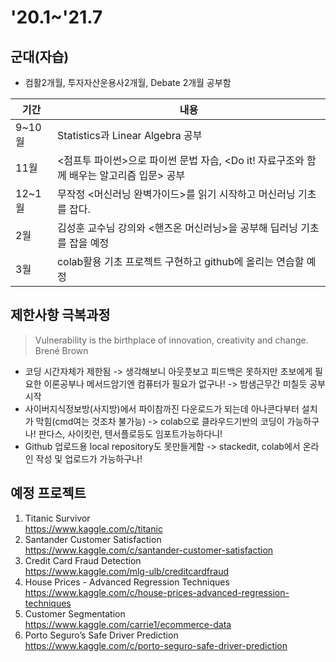 <h1 id='20.1~'21.7>'20.1~'21.7</h1>
<h2 id="군대자습">군대(자습)</h2>
<ul>
<li>컴활2개월, 투자자산운용사2개월, Debate 2개월 공부함</li>
</ul>

<table>
<thead>
<tr>
<th>기간</th>
<th>내용</th>
</tr>
</thead>
<tbody>
<tr>
<td>9~10월</td>
<td>Statistics과 Linear Algebra 공부</td>
</tr>
<tr>
<td>11월</td>
<td>&lt;점프투 파이썬&gt;으로 파이썬 문법 자습, &lt;Do it! 자료구조와 함께 배우는 알고리즘 입문&gt; 공부</td>
</tr>
<tr>
<td>12~1월</td>
<td>무작정 &lt;머신러닝 완벽가이드&gt;를 읽기 시작하고 머신러닝 기초를 잡다.</td>
</tr>
<tr>
<td>2월</td>
<td>김성훈 교수님 강의와 &lt;핸즈온 머신러닝&gt;을 공부해 딥러닝 기초를 잡을 예정</td>
</tr>
<tr>
<td>3월</td>
<td>colab활용 기초 프로젝트 구현하고 github에 올리는 연습할 예정</td>
</tr>
</tbody>
</table><h2 id="제한사항-극복과정">제한사항 극복과정</h2>
<blockquote>
<p>Vulnerability is the birthplace of innovation, creativity and change. Brené Brown</p>
</blockquote>
<ul>
<li>코딩 시간자체가 제한됨 -&gt; 생각해보니 아웃풋보고 피드백은 못하지만 초보에게 필요한 이론공부나 메서드암기엔 컴퓨터가 필요가 없구나!  -&gt; 밤샘근무간 미칠듯 공부시작</li>
<li>사이버지식정보방(사지방)에서 파이참까진 다운로드가 되는데 아나콘다부터 설치가 막힘(cmd여는 것조차 불가능) -&gt; colab으로 클라우드기반의 코딩이 가능하구나! 판다스, 사이킷런, 텐서플로등도 임포트가능하다니!</li>
<li>Github 업로드용 local repository도 못만들게함 -&gt; stackedit, colab에서 온라인 작성 및 업로드가 가능하구나!</li>
</ul>
<h2 id="예정-프로젝트">예정 프로젝트</h2>
<ol>
<li>Titanic Survivor<br>
<a href="https://www.kaggle.com/c/titanic">https://www.kaggle.com/c/titanic</a></li>
<li>Santander Customer Satisfaction<br>
<a href="https://www.kaggle.com/c/santander-customer-satisfaction">https://www.kaggle.com/c/santander-customer-satisfaction</a></li>
<li>Credit Card Fraud Detection<br>
<a href="https://www.kaggle.com/mlg-ulb/creditcardfraud">https://www.kaggle.com/mlg-ulb/creditcardfraud</a></li>
<li>House Prices - Advanced Regression Techniques<br>
<a href="https://www.kaggle.com/c/house-prices-advanced-regression-techniques">https://www.kaggle.com/c/house-prices-advanced-regression-techniques</a></li>
<li>Customer Segmentation<br>
<a href="https://www.kaggle.com/carrie1/ecommerce-data">https://www.kaggle.com/carrie1/ecommerce-data</a></li>
<li>Porto Seguro’s Safe Driver Prediction<br>
<a href="https://www.kaggle.com/c/porto-seguro-safe-driver-prediction">https://www.kaggle.com/c/porto-seguro-safe-driver-prediction</a></li>
</ol>


